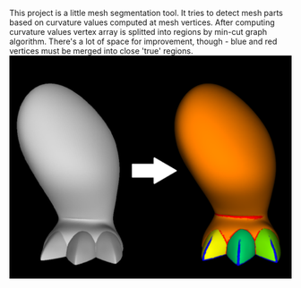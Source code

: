 This project is a little mesh segmentation tool.
It tries to detect mesh parts based on curvature values computed at mesh vertices.
After computing curvature values vertex array is splitted into regions by min-cut graph algorithm.
There's a lot of space for improvement, though - blue and red vertices must be merged into close 'true' regions.
![brocseg_1](./img/brocseg_1.png)

